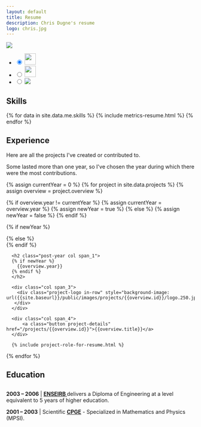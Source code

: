 ```yaml
---
layout: default
title: Resume
description: Chris Dugne's resume
logo: chris.jpg
---
```



<a href="{{site.baseurl}}/public/cv.2014.pdf" target="_blank">
  <img class="pdf-button" src="{{site.baseurl}}/public/images/common/pdf.png">
</a>
<div class="highlight resume-tools">
  <ul class="tabs">
    <li>
      <input type="radio" class="radio"  name="info" id="tab1" value="1" checked />
      <label for="tab1" title="Roles/dates"><img src="{{site.baseurl}}/public/images/common/me.png" style="height:30px"></label>
    </li>
    <li>
      <input type="radio" class="radio"  name="info" id="tab2" value="2" />
      <label for="tab2" title="Technologies"><img src="{{site.baseurl}}/public/images/common/settings.png" style="height:30px"></label>
    </li>
    <li>
      <input type="radio" class="radio"  name="info" id="tab3" value="3" />
      <label for="tab3" title="Team"><img class="tab-logo" src="{{site.baseurl}}/public/images/common/team.png"></label>
    </li>
  </ul>
</div>



<div class="bundle row gutters fadeInDown animated">
<h2>Skills</h2>
{% for data in site.data.me.skills %}
  {% include metrics-resume.html %}
{% endfor %}
</div>



<section class="archive">

<div class="bundle row gutters fadeInDown animated">
<h2>Experience</h2>

<p>
Here are all the projects I've created or contributed to.
</p>
<p>
Some lasted more than one year, so I've chosen the year during which there were the most contributions.
</p>
</div>

{% assign currentYear = 0 %}
{% for project in site.data.projects %}
{% assign overview = project.overview %}

{% if overview.year != currentYear %}
  {% assign currentYear = overview.year %}
  {% assign newYear = true %}
{% else %}
  {% assign newYear = false %}
{% endif %}

{% if newYear %}
<div class="bundle row gutters fadeInDown animated">
{% else %}
<div class="bundle-content row gutters fadeInDown animated">
{% endif %}

  <div class="project row span_12">

      <h2 class="post-year col span_1">
      {% if newYear %}
        {{overview.year}}
      {% endif %}
      </h2>

      <div class="col span_3">
        <div class="project-logo in-row" style="background-image: url({{site.baseurl}}/public/images/projects/{{overview.id}}/logo.250.jpg);">
       </div>
      </div>

      <div class="col span_4">
          <a class="button project-details" href="/projects/{{overview.id}}">{{overview.title}}</a>
      </div>

      {% include project-role-for-resume.html %}

  </div>
</div>

{% endfor %}




<div class="bundle row gutters fadeInDown animated">
<h2>Education</h2>
<h2 class="post-year col span_1">
</h2>

<p>
<b>2003 – 2006</b>  | <a href="http://www.enseirb-matmeca.fr/"> <b>ENSEIRB </b></a> delivers a Diploma of Engineering at a level equivalent to 5 years of higher education.
</p>

<p>
<b>2001 – 2003</b>  | Scientific <a href="http://en.wikipedia.org/wiki/Classe_pr%C3%A9paratoire_aux_grandes_%C3%A9coles"> <b>CPGE</b></a> - Specialized in Mathematics and Physics (MPSI).
</p>

</div>


</section>
